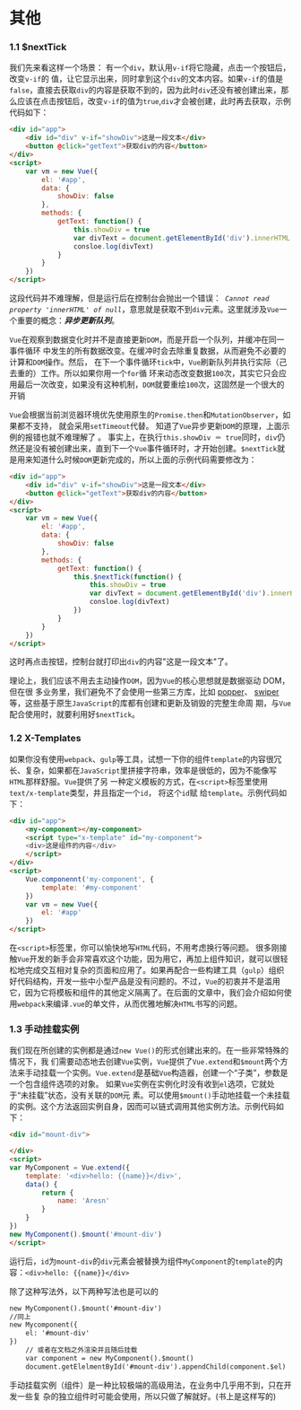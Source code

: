 # 其他

### 1.1 $nextTick 

我们先来看这样一个场景： 有一个` div `，默认用` v-if `将它隐藏，点击一个按钮后，改变` v-if `的 值，让它显示出来，同时拿到这个` div `的文本内容。如果` v-if `的值是` false `，直接去获取` div `的内容是获取不到的，因为此时` div `还没有被创建出来，那么应该在点击按钮后，改变` v-if `的值为` true `,` div `才会被创建，此时再去获取，示例代码如下：
```html
<div id="app">
    <div id="div" v-if="showDiv">这是一段文本</div>
    <button @click="getText">获取div的内容</button>
</div>
<script>
    var vm = new Vue({
        el: '#app',
        data: {
            showDiv: false
        },
        methods: {
            getText: function() {
                this.showDiv = true
                var divText = document.getElementById('div').innerHTML
                consloe.log(divText)
            }
        }
    })
</script>
```

这段代码并不难理解，但是运行后在控制台会抛出一个错误：*` Cannot read property 'innerHTML' of null`*，意思就是获取不到` div `元素。这里就涉及` Vue `一个重要的概念：***异步更新队列***。 

` Vue `在观察到数据变化时并不是直接更新` DOM `，而是开启一个队列，并缓冲在同一事件循环 中发生的所有数据改变。在缓冲时会去除重复数据，从而避免不必要的计算和` DOM `操作。然后， 在下一个事件循环` tick `中，` Vue `刷新队列井执行实际（己去重的）工作。所以如果你用一个` for `循 环来动态改变数据` 100 `次，其实它只会应用最后一次改变，如果没有这种机制，` DOM `就要重绘` 100 `次，这固然是一个很大的开销

` Vue `会根据当前浏览器环境优先使用原生的` Promise.then `和` MutationObserver `，如果都不支持， 就会采用` setTimeout `代替。 知道了` Vue `异步更新` DOM `的原理，上面示例的报错也就不难理解了 。 事实上，在执行` this.showDiv ＝ true `同时，` div `仍然还是没有被创建出来，直到下一个` Vue `事件循环时，才开始创建。` $nextTick `就是用来知道什么时候` DOM `更新完成的，所以上面的示例代码需要修改为：
```html
<div id="app">
    <div id="div" v-if="showDiv">这是一段文本</div>
    <button @click="getText">获取div的内容</button>
</div>
<script>
    var vm = new Vue({
        el: '#app',
        data: {
            showDiv: false
        },
        methods: {
            getText: function() {
                this.$nextTick(function() {
                    this.showDiv = true
                    var divText = document.getElementById('div').innerHTML
                    consloe.log(divText)
                })
            }
        }
    })
</script>
```
这时再点击按钮，控制台就打印出` div `的内容"这是一段文本"了。 

理论上，我们应该不用去主动操作` DOM `，因为` Vue `的核心思想就是数据驱动 DOM，但在很 多业务里，我们避免不了会使用一些第三方库，比如 [popper](https://popper.js.org/)、 [swiper](http://idangero.us/swiper/) 等，这些基于原生` JavaScript `的库都有创建和更新及销毁的完整生命周 期，与` Vue `配合使用时，就要利用好` $nextTick `。

### 1.2 X-Templates

如果你没有使用` webpack `、` gulp `等工具，试想一下你的组件` template `的内容很冗长、复杂，如果都在` JavaScript `里拼接字符串，效率是很低的，因为不能像写` HTML `那样舒服。` Vue `提供了另 一种定义模板的方式，在` <script> `标签里使用` text/x-template `类型，井且指定一个` id `， 将这个` id `赋 给` template `。示例代码如下：
```html
<div id="app">
    <my-component></my-component>
    <script type="x-template" id="my-component">
    <div>这是组件的内容</div>
    </script>
</div>
<script>
    Vue.componennt('my-component', {
        template: '#my-component'
    })
    var vm = new Vue({
        el: '#app'
    })
</script>
```
在` <script> `标签里，你可以愉快地写` HTML `代码，不用考虑换行等问题。 很多刚接触` Vue `开发的新手会非常喜欢这个功能，因为用它，再加上组件知识，就可以很轻松地完成交互相对复杂的页面和应用了。如果再配合一些构建工具（` gulp `）组织好代码结构，开发一些中小型产品是没有问题的。不过，` Vue `的初衷并不是滥用它，因为它将模板和组件的其他定义隔离了。在后面的文章中，我们会介绍如何使用` webpack `来编译` .vue `的单文件，从而优雅地解决` HTML `书写的问题。

### 1.3 手动挂载实例

我们现在所创建的实例都是通过` new Vue() `的形式创建出来的。在一些非常特殊的情况下，我 们需要动态地去创建` Vue `实例，` Vue `提供了` Vue.extend `和` $mount `两个方法来手动挂载一个实例。` Vue.extend `是基础` Vue `构造器，创建一个“子类”，参数是一个包含组件选项的对象。 如果` Vue `实例在实例化时没有收到` el `选项，它就处于“未挂载”状态，没有关联的` DOM `元 素。可以使用` $mount() `手动地挂载一个未挂载的实例。这个方法返回实例自身，因而可以链式调用其他实例方法。示例代码如下：
```html
<div id="mount-div">

</div>
<script>
var MyComponent = Vue.extend({
    template: '<div>hello: {{name}}</div>',
    data() {
        return {
            name: 'Aresn'
        }
    }
})
new MyComponent().$mount('#mount-div')
</script>
```
运行后，` id `为` mount-div `的` div `元素会被替换为组件` MyComponent `的` template `的内容：` <div>hello: {{name}}</div> `

除了这种写法外，以下两种写法也是可以的
```html
new MyComponent().$mount('#mount-div')
//同上
new Mycomponent({
    el: '#mount-div'
})
    // 或者在文档之外渲染并且随后挂载
    var component = new MyComponent().$mount()
    document.getElelmentById('#mount-div').appendChild(component.$el)
```
手动挂载实例（组件）是一种比较极端的高级用法，在业务中几乎用不到，只在开发一些复 杂的独立组件时可能会使用，所以只做了解就好。(书上是这样写的)